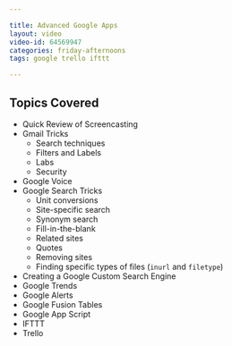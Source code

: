 ```yaml
---

title: Advanced Google Apps
layout: video
video-id: 64569947
categories: friday-afternoons
tags: google trello ifttt

---
```


## Topics Covered

* Quick Review of Screencasting
* Gmail Tricks
	* Search techniques
	* Filters and Labels
	* Labs
	* Security
* Google Voice
* Google Search Tricks
	* Unit conversions
	* Site-specific search
	* Synonym search
	* Fill-in-the-blank
	* Related sites
	* Quotes
	* Removing sites
	* Finding specific types of files (`inurl` and `filetype`)
* Creating a Google Custom Search Engine
* Google Trends
* Google Alerts
* Google Fusion Tables
* Google App Script
* IFTTT
* Trello